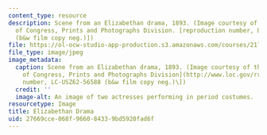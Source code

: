 ```yaml
---
content_type: resource
description: Scene from an Elizabethan drama, 1893. (Image courtesy of the Library
  of Congress, Prints and Photographs Division. [reproduction number, LC-USZ62-56588
  (b&w film copy neg.)])
file: https://ol-ocw-studio-app-production.s3.amazonaws.com/courses/21l-005-introduction-to-drama-fall-2004/27669cce068f966084339bd5920fad6f_21l-005f04.jpg
file_type: image/jpeg
image_metadata:
  caption: Scene from an Elizabethan drama, 1893. (Image courtesy of the [Library
    of Congress, Prints and Photographs Division](http://www.loc.gov/rr/print). \[reproduction
    number, LC-USZ62-56588 (b&w film copy neg.)\])
  credit: ''
  image-alt: An image of two actresses performing in period costumes.
resourcetype: Image
title: Elizabethan Drama
uid: 27669cce-068f-9660-8433-9bd5920fad6f
---
```

